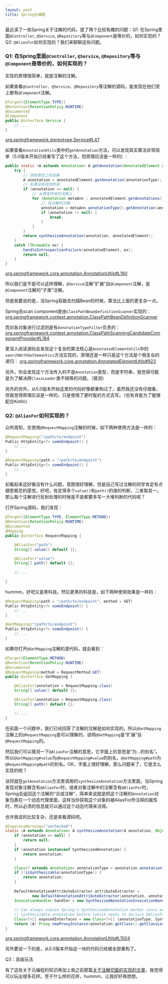 ```yaml
---
layout: post
title: Spring元编程
---
```


最近读了一些Spring关于注解的代码，提了两个比较有趣的问题：Q1: 在Spring里面`@Controller`, `@Service`, `@Repository`等与`@Component`是等价的，如何实现的？Q2: `@AliasFor`如何实现的？我们来聊聊这些问题。

### Q1: 在Spring里面`@Controller`, `@Service`, `@Repository`等与`@Component`是等价的，如何实现的？

实现的原理很简单，就是注解的注解。

如果查看`@Controller`、`@Service`、`@Repository`等注解的源码，能发现在他们至上都有`@Component`注解。

```java
@Target({ElementType.TYPE})
@Retention(RetentionPolicy.RUNTIME)
@Documented
@Component
public @interface Service {
	// ...
}
```

[org.springframework.stereotype.Service#L47](https://github.com/spring-projects/spring-framework/blob/master/spring-context/src/main/java/org/springframework/stereotype/Service.java#L47)

如果查看`AnnotationUtils`类中的`getAnnotation`方法，可以发现其实算法非常简单（5.0版本开始已经重写了这个方法，但原理应该是一样的）:

```java
public static <A extends Annotation> A getAnnotation(AnnotatedElement annotatedElement, Class<A> annotationType) {
	try {
		// 获取类型上的注解
		A annotation = annotatedElement.getAnnotation(annotationType);
		// 如果没有找到的话
		if (annotation == null) {
			// 从类型所有的注解上
			for (Annotation metaAnn : annotatedElement.getAnnotations()) {
				// 找注解的注解
				annotation = metaAnn.annotationType().getAnnotation(annotationType);
				if (annotation != null) {
					break;
				}
			}
		}
		return synthesizeAnnotation(annotation, annotatedElement);
	}
	catch (Throwable ex) {
		handleIntrospectionFailure(annotatedElement, ex);
		return null;
	}
}
```

[org.springframework.core.annotation.AnnotationUtils#L180](https://github.com/spring-projects/spring-framework/blob/4.3.x/spring-core/src/main/java/org/springframework/core/annotation/AnnotationUtils.java#L180)

所以我们是不是可以这样理解，`@Service`注解“扩展”自`@Component`注解，是`@Component`注解的“子类”注解。

但是我要说的是，当Spring容器去扫描Bean的时候，算法比上面的更复杂一点。

Spring去scan component是由`ClassPathBeanDefinitionScanner`实现的：
[org.springframework.context.annotation.ClassPathBeanDefinitionScanner](https://github.com/spring-projects/spring-framework/blob/4.3.x/spring-context/src/main/java/org/springframework/context/annotation/ClassPathBeanDefinitionScanner.java)

而对各对象进行过滤则是有`AnnotationTypeFilter`负责的：
[org.springframework.context.annotation.ClassPathScanningCandidateComponentProvider#L184](https://github.com/spring-projects/spring-framework/blob/4.3.x/spring-context/src/main/java/org/springframework/context/annotation/ClassPathScanningCandidateComponentProvider.java#L184)

更深入阅读源码会发现这个复杂的算法核心是`AnnotatedElementUtils`中的`searchWithGetSemantics`方法实现的，原理还是一样只是这个方法是个稍复杂的递归：
[org.springframework.core.annotation.AnnotatedElementUtils#923](https://github.com/spring-projects/spring-framework/blob/4.3.x/spring-core/src/main/java/org/springframework/core/annotation/AnnotatedElementUtils.java#L923)

另外，你会发现这个方法传入的不是`Annotation`类型，而是字符串，我觉得可能是为了解决跨`ClassLoader`类不相等的问题。（猜测）

另外的另外，从5.0版本开始这里的代码好像都重构过了，虽然我还没有仔细看，但我觉得原理应该是一样的，只是使用了更时髦的方式去写。（也有肯能为了能够配合Kotlin）


### Q2: `@AliasFor`如何实现的？

众所周知，在使用`@RequestMapping`注解的时候，如下两种使用方法是一样的：

```java
@RequestMapping("/path/to/endpoint")
Public HttpEntity<?> someEndpoint() {
	// ...
}

@RequestMapping(path = "/path/to/endpoint")
Public HttpEntity<?> someEndpoint() {
	// ...
}
```

初看起来这好像没有什么问题，意图很好理解，但是自己写过注解的同学肯定有点细思极恐的感觉。好吧，肯定得多个`value()`和`path()`的值的判断，二者取其一。那么每个注解进行反射处理的时候是不是都要多写一大堆判断的代码呢？

打开Spring源码，我们发现： 

```java
@Target({ElementType.TYPE, ElementType.METHOD})
@Retention(RetentionPolicy.RUNTIME)
@Documented
@Mapping
public @interface RequestMapping {

	@AliasFor("path")
	String[] value() default {};

	@AliasFor("value")
	String[] path() default {};
	
	// ...

}
```

hummm，好吧又是黑科技。然后更黑的科技是，如下两种使用效果是一样的：

```java
@RequestMapping(path = "/path/to/endpoint", method = GET)
Public HttpEntity<?> someEndpoint() {
	// ...
}

@GetMapping("/path/to/endpoint")
Public HttpEntity<?> someEndpoint() {
	// ...
}

```

如果你打开`@GetMapping`注解的源代码，就会看到：

```java
@Target(ElementType.METHOD)
@Retention(RetentionPolicy.RUNTIME)
@Documented
@RequestMapping(method = RequestMethod.GET)
public @interface GetMapping {

	@AliasFor(annotation = RequestMapping.class)
	String[] value() default {};

	@AliasFor(annotation = RequestMapping.class)
	String[] path() default {};

	// ...
}

```

在前面一个问题中，我们已经回答了注解的注解是如何实现的。所以`@GetMapping`注解上的`@RequestMapping`是可以理解的，说明`@GetMapping`是“扩展”自`@RequestMapping`的。

然后我们可以猜测一下`@AliasFor`注解的意思，它字面上的意思是“为...的别名”。所以`@GetMapping#value`为`@RequestMapping#value`的别名，`@GetMapping#path`为`@RequestMapping#path`的别名。OK，字面上很好理解，那么问题来了，它是怎么实现的呢？

诀窍就在`getAnnotation`方法里调用的`synthesizeAnnotation`方法里面。当Spring发现对象注解含有`@AliasFor`时，或者对象注解中的注解含有`@AliasFor`时，Spring会返回这个注解的“合成注解”，简单来说就是把这个注解的`Annotation`对象包裹在一个动态代理里面，这样当你获取这个对象的被AliasFor所注释的属性时，所以必须的信息就可以通过这个动态代理来活得。

也许我说的比较复杂，还是来看源码吧。

```java
@SuppressWarnings("unchecked")
static <A extends Annotation> A synthesizeAnnotation(A annotation, Object annotatedElement) {
	if (annotation == null) {
		return null;
	}
	if (annotation instanceof SynthesizedAnnotation) {
		return annotation;
	}

	Class<? extends Annotation> annotationType = annotation.annotationType();
	if (!isSynthesizable(annotationType)) {
		return annotation;
	}
	
	DefaultAnnotationAttributeExtractor attributeExtractor =
			new DefaultAnnotationAttributeExtractor(annotation, annotatedElement);
	InvocationHandler handler = new SynthesizedAnnotationInvocationHandler(attributeExtractor);
	
	// Can always expose Spring's SynthesizedAnnotation marker since we explicitly check for a
	// synthesizable annotation before (which needs to declare @AliasFor from the same package)
	Class<?>[] exposedInterfaces = new Class<?>[] {annotationType, SynthesizedAnnotation.class};
	return (A) Proxy.newProxyInstance(annotation.getClass().getClassLoader(), exposedInterfaces, handler);
}

```

[org.springframework.core.annotation.AnnotationUtils#L1504](https://github.com/spring-projects/spring-framework/blob/4.3.x/spring-core/src/main/java/org/springframework/core/annotation/AnnotationUtils.java#L1504)

另外要说一下的是，从5.0版本开始这一块的代码已经被全部重构了。

Q3：高级玩法

有了这些关于元编程的知识再加上我之前那篇[关于注解切面的实现的文章][1]，我觉得可以玩出很多花样。至于什么样的花样，hummm，让我好好再想想。

[1]: http://www.dewafer.com/2018/11/20/SpringBoot自定义注解切面/	"SpringBoot自定义注解切面"

